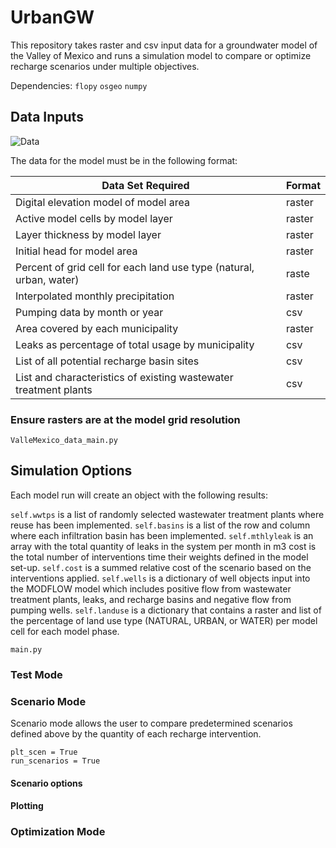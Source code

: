 # UrbanGW
This repository takes raster and csv input data for a groundwater model of the Valley of Mexico and runs a simulation model to compare or optimize recharge scenarios under multiple objectives.

Dependencies:
```flopy```
```osgeo```
```numpy```

## Data Inputs

![Data](/images/data_processing.png)

The data for the model must be in the following format:

Data Set Required | Format
-------------------- | --------------------
Digital elevation model of model area | raster
Active model cells by model layer | raster
Layer thickness by model layer | raster
Initial head for model area | raster
Percent of grid cell for each land use type (natural, urban, water) | raste
Interpolated monthly precipitation | raster
Pumping data by month or year | csv
Area covered by each municipality | raster
Leaks as percentage of total usage by municipality | csv
List of all potential recharge basin sites | csv
List and characteristics of existing wastewater treatment plants | csv

### Ensure rasters are at the model grid resolution
```
ValleMexico_data_main.py
```

## Simulation Options
Each model run will create an object with the following results:

 ```self.wwtps``` is a list of randomly selected wastewater treatment plants where reuse has been implemented. ```self.basins``` is a list of the row and column where each infiltration basin has been implemented. ```self.mthlyleak``` is an array with the total quantity of leaks in the system per month in m3 cost is the total number of interventions time their weights defined in the model set-up. ```self.cost``` is a summed relative cost of the scenario based on the interventions applied. ```self.wells``` is a dictionary of well objects input into the MODFLOW model which includes positive flow from wastewater treatment plants, leaks, and recharge basins and negative flow from pumping wells. ```self.landuse``` is a dictionary that contains a raster and list of the percentage of land use type (NATURAL, URBAN, or WATER) per model cell for each model phase.

```
main.py
```

### Test Mode


### Scenario Mode

Scenario mode allows the user to compare predetermined scenarios defined above by the quantity of each recharge intervention.

```
plt_scen = True
run_scenarios = True
```

#### Scenario options

#### Plotting


### Optimization Mode


